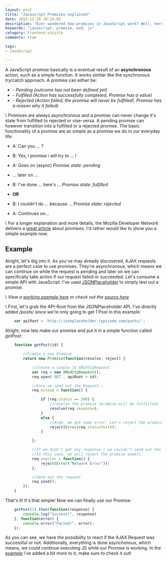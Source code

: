 ```yaml
---
layout: post
title: "Javascript Promises explained"
date: 2015-12-28 10:24:05
description: "Ever wondered how promises in JavaScript work? Well, here's a easy explanation."
keywords: "javascript, promise, es6, js"
category: Frontend-shizzle
comments: true

tags:
- JavaScript

---
```


A JavaScript promise basically is a eventual result of an **asynchronous** action, such as a simple function.
It works similar like the synchronous try/catch approach.
A promise can either be:

- *- Pending (outcome has not been defined yet)*
- *- Fulfilled (Action has successfully completed, Promise has a value)*
- *- Rejected (Action failed, the promise will never be fulfilled!, Promise has a reason why it failed)*
  
\\
Promises are always asynchronous and a promise can never change it's state from fulfilled to rejected or vise-versa.
A pending promise can however transition into a fulfilled or a rejected promise.
The basic functionality of a promise are as simple as a promise we do in our everyday life:

- A: Can you ... ?
- B: Yes, i promise i will try to ... !
- A: Goes on (async)   *Promise state: pending*

- ... later on ...

- B: I've done ... here's ...   *Promise state: fulfilled*
- **OR**
- B: I couldn't do ... because ...   *Promise state: rejected*

- A: Continues on...


\\
For a longer explanation and more details, the Mozilla Developer Network delivers a [great article](https://developer.mozilla.org/en/docs/Web/JavaScript/Reference/Global_Objects/Promise) about promises. I'd rather would like to show you a simple example now.

## Example

Alright, let's dig into it. As you've may already discovered, AJAX requests are a perfect case to use promises.
They're asynchronous, which means we can continue on while the request is pending and later on we can specifically take action if our request failed or succeeded.
Let's consume a simple API with JavaScript. I've used [JSONPlaceholder](http://jsonplaceholder.typicode.com/) to simply test out a promise.

\\
*View a [working example here](/examples/javascript-promise/) or check out the [source here](https://gist.github.com/remoblaser/15ba8ec41c10df996e0d)*

\\
First, let's grab the API-Root from the JSONPlaceholder API. I've directly added */posts/* since we're only going to get 1 Post in this example:
    
~~~javascript
    var apiRoot = 'http://jsonplaceholder.typicode.com/posts/';
~~~

Alright, now lets make our promise and put it in a simple function called *getPost*:

~~~javascript
    function getPost(id) {

        //Create a new Promise
        return new Promise(function(resolve, reject) {

            //Create a simple JS XMLHttpRequest
            var req = new XMLHttpRequest();
            req.open('GET', apiRoot + id);

            //Once we send out the Request...
            req.onload = function() {

                if (req.status == 200) {
                    //resolve the promise (promise will be fulfilled)
                    resolve(req.response);
                }
                else {
                    //Argh, we got some error. Let's reject the promise
                    reject(Error(req.statusText));
                }

            };

            //If we didn't get any response / we couldn't send out the request, we have a network error.
            //In this case, we will reject the promise aswell.
            req.onerror = function() {
                reject(Error("Network Error"));
            }; 

            //Send out the request
            req.send();
        });
    }
~~~

That's it! It's that simple! Now we can finally use our Promise:

~~~javascript
    getPost(1).then(function(response) {
        console.log("Success!", response)
    }, function(error) {
        console.error("Failed!", error);
    });
~~~

As you can see, we have the possibility to react if the AJAX Request was successful or not.
Additionally, everything is done asynchonous, which means, we could continue executing JS while our Promise is working.
In the [example](/examples/javascript-promise/) i've added a bit more to it, make sure to check it out!
